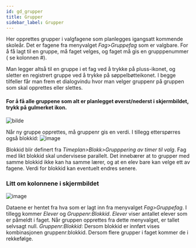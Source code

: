 ```yaml
---
id: gd_grupper
title: Grupper
sidebar_label: Grupper
---
```

Her opprettes grupper i valgfagene som planlegges igangsatt kommende skoleår. 
Det er fagene fra menyvalget _Fag>Gruppefag_ som er valgbare. For å få lagt til en gruppe, må faget velges, og faget må gis en grupppenummer ( se kolonnen #).

Man legger altså til en gruppe i et fag ved å trykke på pluss-ikonet, og sletter en registrert gruppe ved å trykke på søppelbøtteikonet. I begge tilfeller får man frem et dialogvindu hvor man velger gruppenr på gruppen som skal opprettes eller slettes.

#### For å få alle gruppene som alt er planlegget øverst/nederst i skjermbildet, trykk på gulmerket ikon.

![bilde](https://github.com/BarmanHanssen/iskole/assets/80097133/6299aecd-9cd5-4f36-adcf-65ed5772d579)

Når ny gruppe opprettes, må gruppenr gis en verdi. I tillegg etterspørres også blokkid:
![image](https://github.com/BarmanHanssen/iskole/assets/80097133/30ad1c9b-fbf7-4c64-8126-5ea84f28b547)

Blokkid blir definert fra _Timeplan>Blokk>Grupppering av timer til valg_. Fag med likt blokkid skal undervisese parallelt. Det innebærer at to grupper med samme blokkid ikke kan ha samme lærer, og at en elev bare kan velge ett av fagene. Verdi for blokkid kan eventuelt endres senere.

### Litt om kolonnene i skjermbildet
![image](https://github.com/BarmanHanssen/iskole/assets/80097133/d6a80ad7-6744-403e-8211-fcb36ee70830)

Dataene er hentet fra hva som er lagt inn fra menyvalget _Fag>Gruppefag_. I tillegg kommer _Elever_ og _Gruppenr:Blokkid_.
_Elever_ viser antallet elever som er påmeldt i faget. Når gruppen opprettes fra dette menyvalget, er tallet selvsagt null.
_Gruppenr:Blokkid_: Dersom blokkid er innført vises kombinasjonen gruppenr:blokkid. Dersom flere grupper i faget kommer de i rekkefølge.
